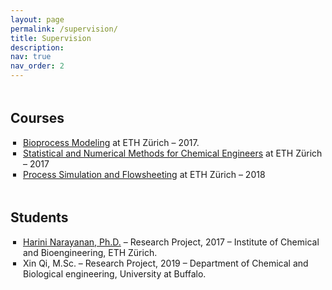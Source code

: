 ```yaml
---
layout: page
permalink: /supervision/
title: Supervision
description: 
nav: true
nav_order: 2
---
```

<hr style="height:5px; visibility:hidden;" />
<h2>Courses</h2>
<style>
ul {
  list-style-type: square; /* Remove HTML bullets */
  padding-left: 10px;
  margin-left: 10px;
}
li { 
  padding-left: 0px; 
}
</style>
<ul>
<li> <a href="https://www.vorlesungen.ethz.ch/Vorlesungsverzeichnis/lerneinheit.view?semkez=2017S&ansicht=LEHRVERANSTALTUNGEN&lerneinheitId=111629&lang=en">Bioprocess Modeling</a> at ETH Zürich – 2017.</li>
<li> <a href="https://www.vorlesungen.ethz.ch/Vorlesungsverzeichnis/lerneinheit.view?lerneinheitId=109549&semkez=2016W&ansicht=LEHRVERANSTALTUNGEN&lang=en">Statistical and Numerical Methods for Chemical Engineers</a> at ETH Zürich – 2017</li>
<li> <a href="https://www.vorlesungen.ethz.ch/Vorlesungsverzeichnis/lerneinheit.view?lerneinheitId=126165&semkez=2018W&ansicht=LEHRVERANSTALTUNGEN&lang=en">Process Simulation and Flowsheeting</a> at ETH Zürich – 2018</li>
</ul>
<hr style="height:5px; visibility:hidden;" />
<h2>Students</h2>
<ul>
<li> <a href="https://www.linkedin.com/in/harini-narayanan-a28228109/">Harini Narayanan, Ph.D.</a> – Research Project, 2017 – Institute of Chemical and Bioengineering, ETH Zürich. </li>
<li> Xin Qi, M.Sc. – Research Project, 2019 – Department of Chemical and Biological engineering, University at Buffalo. </li>
</ul>
